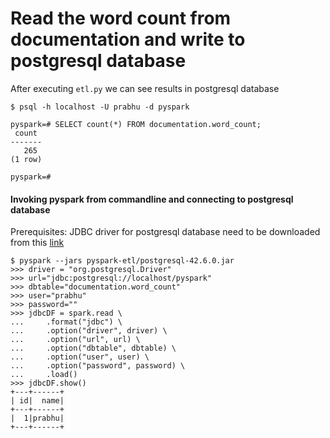 # Read the word count from documentation and write to postgresql database
After executing `etl.py` we can see results in postgresql database 
```
$ psql -h localhost -U prabhu -d pyspark

pyspark=# SELECT count(*) FROM documentation.word_count;
 count
-------
   265
(1 row)

pyspark=#
```

#### Invoking pyspark from commandline and connecting to postgresql database 
Prerequisites: JDBC driver for postgresql database need to be downloaded from this [link](https://jdbc.postgresql.org)
```
$ pyspark --jars pyspark-etl/postgresql-42.6.0.jar
>>> driver = "org.postgresql.Driver"
>>> url="jdbc:postgresql://localhost/pyspark"
>>> dbtable="documentation.word_count"
>>> user="prabhu"
>>> password=""
>>> jdbcDF = spark.read \
...     .format("jdbc") \
...     .option("driver", driver) \
...     .option("url", url) \
...     .option("dbtable", dbtable) \
...     .option("user", user) \
...     .option("password", password) \
...     .load()
>>> jdbcDF.show()
+---+------+                                                                    
| id|  name|
+---+------+
|  1|prabhu|
+---+------+
```
